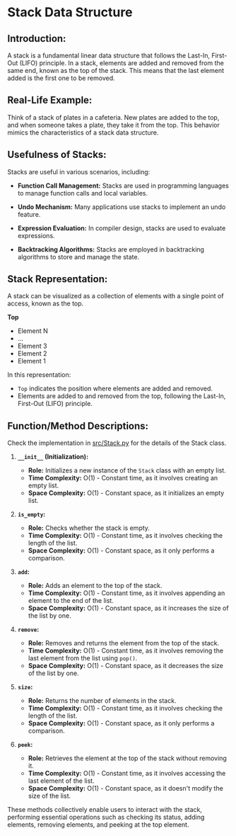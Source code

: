 # Stack Data Structure

## Introduction:

A stack is a fundamental linear data structure that follows the Last-In, First-Out (LIFO) principle. In a stack, elements are added and removed from the same end, known as the top of the stack. This means that the last element added is the first one to be removed.

## Real-Life Example:

Think of a stack of plates in a cafeteria. New plates are added to the top, and when someone takes a plate, they take it from the top. This behavior mimics the characteristics of a stack data structure.

## Usefulness of Stacks:

Stacks are useful in various scenarios, including:

- **Function Call Management:** Stacks are used in programming languages to manage function calls and local variables.

- **Undo Mechanism:** Many applications use stacks to implement an undo feature.

- **Expression Evaluation:** In compiler design, stacks are used to evaluate expressions.

- **Backtracking Algorithms:** Stacks are employed in backtracking algorithms to store and manage the state.

## Stack Representation:

A stack can be visualized as a collection of elements with a single point of access, known as the top.


**Top**

- Element N
- ...           
- Element 3     
- Element 2     
- Element 1



In this representation:

- `Top` indicates the position where elements are added and removed.
- Elements are added to and removed from the top, following the Last-In, First-Out (LIFO) principle.

## Function/Method Descriptions:

Check the implementation in [src/Stack.py](../src/Stack.py) for the details of the Stack class.

1. **`__init__` (Initialization):**
   - **Role:** Initializes a new instance of the `Stack` class with an empty list.
   - **Time Complexity:** O(1) - Constant time, as it involves creating an empty list.
   - **Space Complexity:** O(1) - Constant space, as it initializes an empty list.

2. **`is_empty`:**
   - **Role:** Checks whether the stack is empty.
   - **Time Complexity:** O(1) - Constant time, as it involves checking the length of the list.
   - **Space Complexity:** O(1) - Constant space, as it only performs a comparison.

3. **`add`:**
   - **Role:** Adds an element to the top of the stack.
   - **Time Complexity:** O(1) - Constant time, as it involves appending an element to the end of the list.
   - **Space Complexity:** O(1) - Constant space, as it increases the size of the list by one.

4. **`remove`:**
   - **Role:** Removes and returns the element from the top of the stack.
   - **Time Complexity:** O(1) - Constant time, as it involves removing the last element from the list using `pop()`.
   - **Space Complexity:** O(1) - Constant space, as it decreases the size of the list by one.

5. **`size`:**
   - **Role:** Returns the number of elements in the stack.
   - **Time Complexity:** O(1) - Constant time, as it involves checking the length of the list.
   - **Space Complexity:** O(1) - Constant space, as it only performs a comparison.

6. **`peek`:**
   - **Role:** Retrieves the element at the top of the stack without removing it.
   - **Time Complexity:** O(1) - Constant time, as it involves accessing the last element of the list.
   - **Space Complexity:** O(1) - Constant space, as it doesn't modify the size of the list.

These methods collectively enable users to interact with the stack, performing essential operations such as checking its status, adding elements, removing elements, and peeking at the top element.
